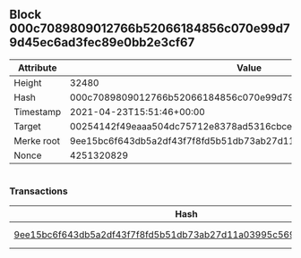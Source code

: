 ## Block 000c7089809012766b52066184856c070e99d79d45ec6ad3fec89e0bb2e3cf67

Attribute | Value
--- | ---
Height | 32480
Hash | 000c7089809012766b52066184856c070e99d79d45ec6ad3fec89e0bb2e3cf67
Timestamp | 2021-04-23T15:51:46+00:00
Target | 00254142f49eaaa504dc75712e8378ad5316cbcead634704b3734b6271167cc4
Merke root | 9ee15bc6f643db5a2df43f7f8fd5b51db73ab27d11a03995c569022b0f2f82c8
Nonce | 4251320829

```

```

### Transactions

Hash | Amount
--- | ---
[9ee15bc6f643db5a2df43f7f8fd5b51db73ab27d11a03995c569022b0f2f82c8](9ee15bc6f643db5a2df43f7f8fd5b51db73ab27d11a03995c569022b0f2f82c8.md) | 10.00000000 SKEPTI 

